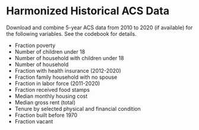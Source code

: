 # Harmonized Historical ACS Data

Download and combine 5-year ACS data from 2010 to 2020 (if available) for the following variables. See the codebook for details.

- Fraction poverty
- Number of children under 18
- Number of household with children under 18
- Number of household
- Fraction with health insurance (2012-2020)
- Fraction family household with no spouse
- Fraction in labor force (2011-2020)
- Fraction received food stamps
- Median monthly housing cost
- Median gross rent (total)
- Tenure by selected physical and financial condition
- Fraction built before 1970
- Fraction vacant
